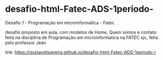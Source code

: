 # desafio-html-Fatec-ADS-1periodo-
Desafio 1 - Programação em microinformatica - Fatec

desafio proposto em aula, com modelos de Home, Quem somos e contato
feita na disciplina de Programação em microinformatica na FATEC sjc, feita pelo professor Jean

link: https://gustavohpereira.github.io/desafio-html-Fatec-ADS-1periodo-/

